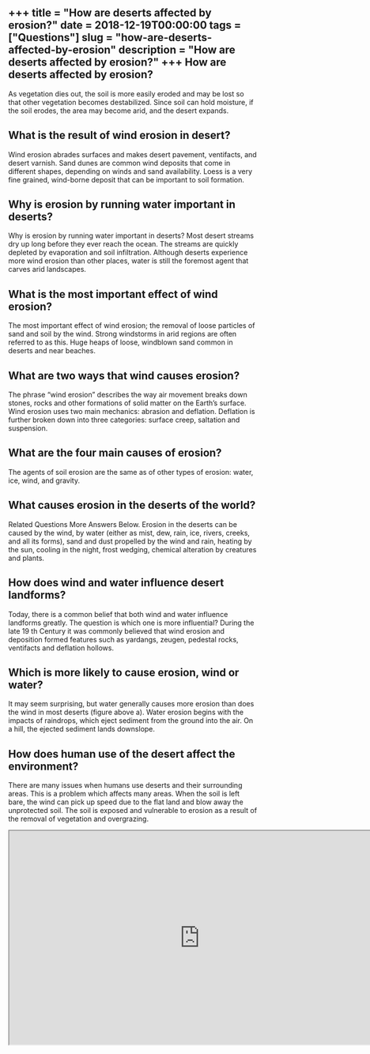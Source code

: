 +++
title = "How are deserts affected by erosion?"
date = 2018-12-19T00:00:00
tags = ["Questions"]
slug = "how-are-deserts-affected-by-erosion"
description = "How are deserts affected by erosion?"
+++
How are deserts affected by erosion?
------------------------------------

As vegetation dies out, the soil is more easily eroded and may be lost so that other vegetation becomes destabilized. Since soil can hold moisture, if the soil erodes, the area may become arid, and the desert expands.

What is the result of wind erosion in desert?
---------------------------------------------

Wind erosion abrades surfaces and makes desert pavement, ventifacts, and desert varnish. Sand dunes are common wind deposits that come in different shapes, depending on winds and sand availability. Loess is a very fine grained, wind-borne deposit that can be important to soil formation.

Why is erosion by running water important in deserts?
-----------------------------------------------------

Why is erosion by running water important in deserts? Most desert streams dry up long before they ever reach the ocean. The streams are quickly depleted by evaporation and soil infiltration. Although deserts experience more wind erosion than other places, water is still the foremost agent that carves arid landscapes.

What is the most important effect of wind erosion?
--------------------------------------------------

The most important effect of wind erosion; the removal of loose particles of sand and soil by the wind. Strong windstorms in arid regions are often referred to as this. Huge heaps of loose, windblown sand common in deserts and near beaches.

What are two ways that wind causes erosion?
-------------------------------------------

The phrase “wind erosion” describes the way air movement breaks down stones, rocks and other formations of solid matter on the Earth’s surface. Wind erosion uses two main mechanics: abrasion and deflation. Deflation is further broken down into three categories: surface creep, saltation and suspension.

What are the four main causes of erosion?
-----------------------------------------

The agents of soil erosion are the same as of other types of erosion: water, ice, wind, and gravity.

What causes erosion in the deserts of the world?
------------------------------------------------

Related Questions More Answers Below. Erosion in the deserts can be caused by the wind, by water (either as mist, dew, rain, ice, rivers, creeks, and all its forms), sand and dust propelled by the wind and rain, heating by the sun, cooling in the night, frost wedging, chemical alteration by creatures and plants.

How does wind and water influence desert landforms?
---------------------------------------------------

Today, there is a common belief that both wind and water influence landforms greatly. The question is which one is more influential? During the late 19 th Century it was commonly believed that wind erosion and deposition formed features such as yardangs, zeugen, pedestal rocks, ventifacts and deflation hollows.

Which is more likely to cause erosion, wind or water?
-----------------------------------------------------

It may seem surprising, but water generally causes more erosion than does the wind in most deserts (figure above a). Water erosion begins with the impacts of raindrops, which eject sediment from the ground into the air. On a hill, the ejected sediment lands downslope.

How does human use of the desert affect the environment?
--------------------------------------------------------

There are many issues when humans use deserts and their surrounding areas. This is a problem which affects many areas. When the soil is left bare, the wind can pick up speed due to the flat land and blow away the unprotected soil. The soil is exposed and vulnerable to erosion as a result of the removal of vegetation and overgrazing.

<iframe allow="accelerometer; autoplay; clipboard-write; encrypted-media; gyroscope; picture-in-picture" allowfullscreen="" class="__youtube_prefs__  epyt-is-override  no-lazyload" data-no-lazy="1" data-origheight="433" data-origwidth="770" data-skipgform_ajax_framebjll="" height="433" id="_ytid_48136" loading="lazy" src="https://www.youtube.com/embed/XARurOygog8?enablejsapi=1&autoplay=0&cc_load_policy=0&cc_lang_pref=&iv_load_policy=1&loop=0&modestbranding=0&rel=1&fs=1&playsinline=0&autohide=2&theme=dark&color=red&controls=1&" title="YouTube player" width="770"></iframe>
